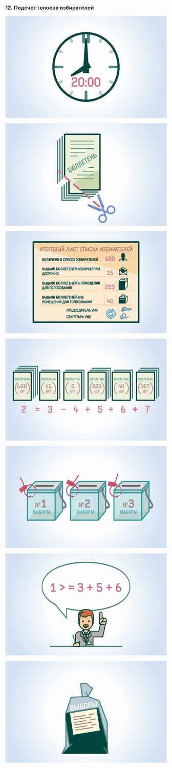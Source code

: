 ### 12. Подсчет голосов избирателей

![ [Урок 12.1 - Действия членов участковой избирательной комиссии по окончании  времени голосования ](#lesson-12.1) ](./4.12.1.svg)

![ [Урок 12.2 - Погашение неиспользованных избирательных бюллетеней ](#lesson-12.2) ](./4.12.2.svg)

![ [Урок 12.3 - Работа со списками избирателей](#lesson-12.3) ](./4.12.3.svg)

![ [Урок 12.4 - Промежуточная проверка контрольного соотношения ](#lesson-12.4) ](./4.12.4.svg)

![ [Урок 12.5 - Непосредственный подсчет голосов](#lesson-12.5) ](./4.12.5.svg)

![ [Урок 12.6 - Проверка контрольных соотношений данных, внесенных в протокол об итогах голосования](#lesson-12.6) ](./4.12.6.svg)

![ [Урок 12.7 - Работа с избирательными бюллетенями](#lesson-12.7) ](./4.12.7.svg)

